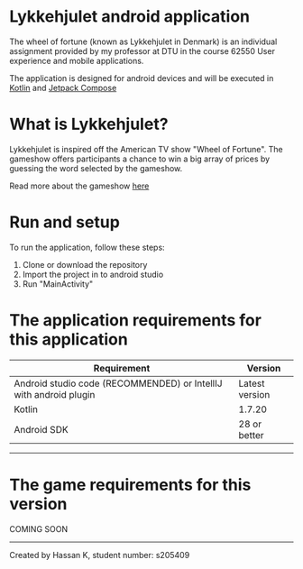 # Lykkehjulet android application

The wheel of fortune (known as Lykkehjulet in Denmark) is an individual assignment provided by my professor at DTU in the course 62550 User experience and mobile applications. 

The application is designed for android devices and will be executed in [Kotlin](https://kotlinlang.org/) and [Jetpack Compose](https://developer.android.com/jetpack/compose)

# What is Lykkehjulet?

Lykkehjulet is inspired off the American TV show "Wheel of Fortune". The gameshow offers participants a chance to win a big array of prices by guessing the word selected by the gameshow. 

Read more about the gameshow [here](https://en.wikipedia.org/wiki/Lykkehjulet#Unique_to_the_Danish_version)

# Run and setup
To run the application, follow these steps:
1. Clone or download the repository 
2. Import the project in to android studio
3. Run "MainActivity"

# The application requirements for this application


Requirement  | Version
------------- | -------------
Android studio code (RECOMMENDED) or IntellIJ with android plugin  | Latest version 
Kotlin | 1.7.20
Android SDK | 28 or better

------------------------

# The game requirements for this version 

COMING SOON

----------------------------------------------

Created by Hassan K, student number: s205409 
